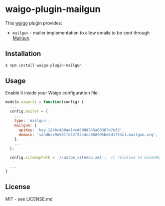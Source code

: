 # waigo-plugin-mailgun

This [waigo](http://waigojs.com) plugin provides:

* `mailgun` - mailer implementation to allow emails to be sent through [Mailgun](https://www.mailgun.com/).

## Installation

```bash
$ npm install waigo-plugin-mailgun
```

## Usage

Enable it inside your Waigo configuration file:

```js
module.exports = function(config) {
  ...
  config.mailer = {
    ...
    type: 'mailgun',
    mailgun: {
      apiKey: 'key-124bc480ae14cd600d545a60367a7e33',
      domain: 'sandbox9e581fe43f2244ca868905be6d1f53c1.mailgun.org',
    },
    ...
  };

  config.sitemapPath = '/custom_sitemap.xml';  // relative to baseURL

  ...
}
```


## License

MIT - see LICENSE.md